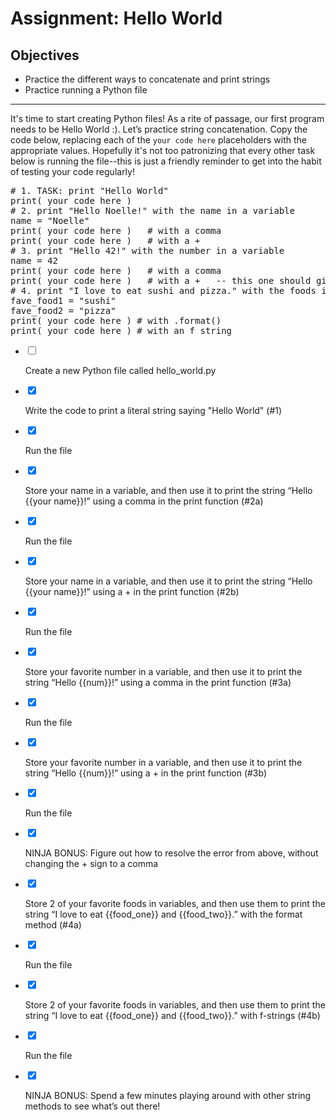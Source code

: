 <div class="module_description active_lesson_with_video ">
									<h1>Assignment: Hello World</h1>
<h2>Objectives</h2>
<ul><li>Practice the different ways to concatenate and print strings</li>
    <li>Practice running a Python file</li></ul>
<hr>
<p>It's time to start creating Python files! As a rite of passage, our first program needs to be Hello World :). Let’s practice string concatenation. Copy the code below, replacing each of the <code>your code here</code>&nbsp;placeholders with the appropriate values. Hopefully it's not too patronizing that every other task below is running the file--this is just a friendly reminder to get into the habit of testing your code regularly!</p>
<pre data-language="Python" class="rainbow"><span class="comment from-rainbow"># 1. TASK: print "Hello World"</span>
<span class="support function python from-rainbow">print</span>( your code here )
<span class="comment from-rainbow"># 2. print "Hello Noelle!" with the name in a variable</span>
name <span class="keyword operator from-rainbow">=</span> <span class="string from-rainbow">"Noelle"</span>
<span class="support function python from-rainbow">print</span>( your code here )	<span class="comment from-rainbow"># with a comma</span>
<span class="support function python from-rainbow">print</span>( your code here )	<span class="comment from-rainbow"># with a +</span>
<span class="comment from-rainbow"># 3. print "Hello 42!" with the number in a variable</span>
name <span class="keyword operator from-rainbow">=</span> <span class="constant numeric from-rainbow">42</span>
<span class="support function python from-rainbow">print</span>( your code here )	<span class="comment from-rainbow"># with a comma</span>
<span class="support function python from-rainbow">print</span>( your code here )	<span class="comment from-rainbow"># with a +	-- this one should give us an error!</span>
<span class="comment from-rainbow"># 4. print "I love to eat sushi and pizza." with the foods in variables</span>
fave_food1 <span class="keyword operator from-rainbow">=</span> <span class="string from-rainbow">"sushi"</span>
fave_food2 <span class="keyword operator from-rainbow">=</span> <span class="string from-rainbow">"pizza"</span>
<span class="support function python from-rainbow">print</span>( your code here ) <span class="comment from-rainbow"># with .format()</span>
<span class="support function python from-rainbow">print</span>( your code here ) <span class="comment from-rainbow"># with an f string</span>
</pre>

</div>


<div class="todo_content">
<ul class="todo_item_parent">

<form action="/tracks/submit_todo" method="post" id="form_to_do_items">		

<li>

<input type="hidden" name="module_to_do_item_id[]" value="0">	
														<input type="hidden" name="is_completed[]" value="0" class="todo_status">	
														<input type="checkbox" id="todo_item_0" class="todo_check">
														
<label for="todo_item_0" class="todo_list_item">
															<div class="item_checkbox checked"></div>
															<p>Create a new Python file called hello_world.py</p>	
														</label>	
													</li>
													<li>

<input type="hidden" name="module_to_do_item_id[]" value="1">	
														<input type="hidden" name="is_completed[]" value="0" class="todo_status">	
														<input type="checkbox" id="todo_item_1" checked="checked" class="todo_check">
														
<label for="todo_item_1" class="todo_list_item">
															<div class="item_checkbox checked"></div>
															<p>Write the code to print a literal string saying "Hello World" (#1)</p>	
														</label>	
													</li>
													<li>

<input type="hidden" name="module_to_do_item_id[]" value="2">	
														<input type="hidden" name="is_completed[]" value="0" class="todo_status">	
														<input type="checkbox" id="todo_item_2" checked="checked" class="todo_check">
														
<label for="todo_item_2" class="todo_list_item">
															<div class="item_checkbox checked"></div>
															<p>Run the file</p>	
														</label>	
													</li>
													<li>

<input type="hidden" name="module_to_do_item_id[]" value="3">	
														<input type="hidden" name="is_completed[]" value="0" class="todo_status">	
														<input type="checkbox" id="todo_item_3" checked="checked" class="todo_check">														
														<label for="todo_item_3" class="todo_list_item">
															<div class="item_checkbox checked"></div>
															<p>Store your name in a variable, and then use it to print the string “Hello {{your name}}!” using a comma in the print function (#2a)</p>	
														</label>	
													</li>
													<li>
														<input type="hidden" name="module_to_do_item_id[]" value="4">	
														<input type="hidden" name="is_completed[]" value="0" class="todo_status">	
														<input type="checkbox" id="todo_item_4" checked="checked" class="todo_check">
																												<label for="todo_item_4" class="todo_list_item">
															<div class="item_checkbox checked"></div>
															<p>Run the file</p>	
														</label>	
													</li>
													<li>
														<input type="hidden" name="module_to_do_item_id[]" value="5">	
														<input type="hidden" name="is_completed[]" value="0" class="todo_status">	
														<input type="checkbox" id="todo_item_5" checked="checked" class="todo_check">												
														<label for="todo_item_5" class="todo_list_item">
															<div class="item_checkbox checked"></div>
															<p>Store your name in a variable, and then use it to print the string “Hello {{your name}}!” using a + in the print function (#2b)</p>	
														</label>	
													</li>
													<li>
														<input type="hidden" name="module_to_do_item_id[]" value="6">	
														<input type="hidden" name="is_completed[]" value="0" class="todo_status">	
														<input type="checkbox" id="todo_item_6" checked="checked" class="todo_check">														
														<label for="todo_item_6" class="todo_list_item">
															<div class="item_checkbox checked"></div>
															<p>Run the file</p>	
														</label>	
													</li>
													<li>
														<input type="hidden" name="module_to_do_item_id[]" value="7">	
														<input type="hidden" name="is_completed[]" value="0" class="todo_status">	
														<input type="checkbox" id="todo_item_7" checked="checked" class="todo_check">														
														<label for="todo_item_7" class="todo_list_item">
															<div class="item_checkbox checked"></div>
															<p>Store your favorite number in a variable, and then use it to print the string “Hello {{num}}!” using a comma in the print function (#3a)</p>	
														</label>	
													</li>
													<li>
														<input type="hidden" name="module_to_do_item_id[]" value="8">	
														<input type="hidden" name="is_completed[]" value="0" class="todo_status">	
														<input type="checkbox" id="todo_item_8" checked="checked" class="todo_check">														
														<label for="todo_item_8" class="todo_list_item">
															<div class="item_checkbox checked"></div>
															<p>Run the file</p>	
														</label>	
													</li>
													<li>
														<input type="hidden" name="module_to_do_item_id[]" value="9">	
														<input type="hidden" name="is_completed[]" value="0" class="todo_status">	
														<input type="checkbox" id="todo_item_9" checked="checked" class="todo_check">														
														<label for="todo_item_9" class="todo_list_item">
															<div class="item_checkbox checked"></div>
															<p>Store your favorite number in a variable, and then use it to print the string “Hello {{num}}!” using a + in the print function (#3b)</p>	
														</label>	
													</li>
													<li>
														<input type="hidden" name="module_to_do_item_id[]" value="10">	
														<input type="hidden" name="is_completed[]" value="0" class="todo_status">	
														<input type="checkbox" id="todo_item_10" checked="checked" class="todo_check">														
														<label for="todo_item_10" class="todo_list_item">
															<div class="item_checkbox checked"></div>
															<p>Run the file</p>	
														</label>	
													</li>
													<li>
														<input type="hidden" name="module_to_do_item_id[]" value="11">	
														<input type="hidden" name="is_completed[]" value="0" class="todo_status">	
														<input type="checkbox" id="todo_item_11" checked="checked" class="todo_check">														
														<label for="todo_item_11" class="todo_list_item">
															<div class="item_checkbox checked"></div>
															<p>NINJA BONUS: Figure out how to resolve the error from above, without changing the + sign to a comma</p>	
														</label>	
													</li>
													<li>
														<input type="hidden" name="module_to_do_item_id[]" value="12">	
														<input type="hidden" name="is_completed[]" value="0" class="todo_status">	
														<input type="checkbox" id="todo_item_12" checked="checked" class="todo_check">														
														<label for="todo_item_12" class="todo_list_item">
															<div class="item_checkbox checked"></div>
															<p>Store 2 of your favorite foods in variables, and then use them to print the string “I love to eat {{food_one}} and {{food_two}}.” with the format method (#4a)</p>	
														</label>	
													</li>
													<li>
														<input type="hidden" name="module_to_do_item_id[]" value="13">	
														<input type="hidden" name="is_completed[]" value="0" class="todo_status">	
														<input type="checkbox" id="todo_item_13" checked="checked" class="todo_check">														
														<label for="todo_item_13" class="todo_list_item">
															<div class="item_checkbox checked"></div>
															<p>Run the file</p>	
														</label>	
													</li>
													<li>
														<input type="hidden" name="module_to_do_item_id[]" value="14">	
														<input type="hidden" name="is_completed[]" value="0" class="todo_status">	
														<input type="checkbox" id="todo_item_14" checked="checked" class="todo_check">														
														<label for="todo_item_14" class="todo_list_item">
															<div class="item_checkbox checked"></div>
															<p>Store 2 of your favorite foods in variables, and then use them to print the string “I love to eat {{food_one}} and {{food_two}}.” with f-strings (#4b)</p>	
														</label>	
													</li>
													<li>
														<input type="hidden" name="module_to_do_item_id[]" value="15">	
														<input type="hidden" name="is_completed[]" value="0" class="todo_status">	
														<input type="checkbox" id="todo_item_15" checked="checked" class="todo_check">														
														<label for="todo_item_15" class="todo_list_item">
															<div class="item_checkbox checked"></div>
															<p>Run the file</p>	
														</label>	
													</li>
													<li>
														<input type="hidden" name="module_to_do_item_id[]" value="16">	
														<input type="hidden" name="is_completed[]" value="0" class="todo_status">	
														<input type="checkbox" id="todo_item_16" checked="checked" class="todo_check">														
														<label for="todo_item_16" class="todo_list_item">
															<div class="item_checkbox checked"></div>
															<p>NINJA BONUS: Spend a few minutes playing around with other string methods to see what’s out there!</p>	
														</label>	
													</li>									
												<input type="hidden" name="id" id="task_todo_id" value="5039750">
												<input type="hidden" name="chapter_module_id" value="42507">
												<input type="hidden" name="track_id" value="119">
												<input type="hidden" name="authenticity_token" value="sLO65z81Un8ogC/FYv7u6xcsFvuzeOSgTThZDbHAsxY=">
											</form>
										</ul>
									</div>
